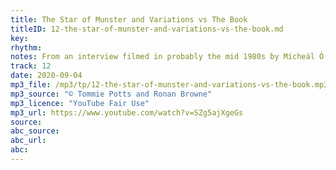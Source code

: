 ```yaml
---
title: The Star of Munster and Variations vs The Book
titleID: 12-the-star-of-munster-and-variations-vs-the-book.md
key:
rhythm:
notes: From an interview filmed in probably the mid 1980s by Mícheál Ó Súilleabháin, as research for his PhD.
track: 12
date: 2020-09-04
mp3_file: /mp3/tp/12-the-star-of-munster-and-variations-vs-the-book.mp3
mp3_source: "© Tommie Potts and Ronan Browne"
mp3_licence: "YouTube Fair Use"
mp3_url: https://www.youtube.com/watch?v=SZg5ajXgeGs
source:  
abc_source:
abc_url:
abc:
---
```

